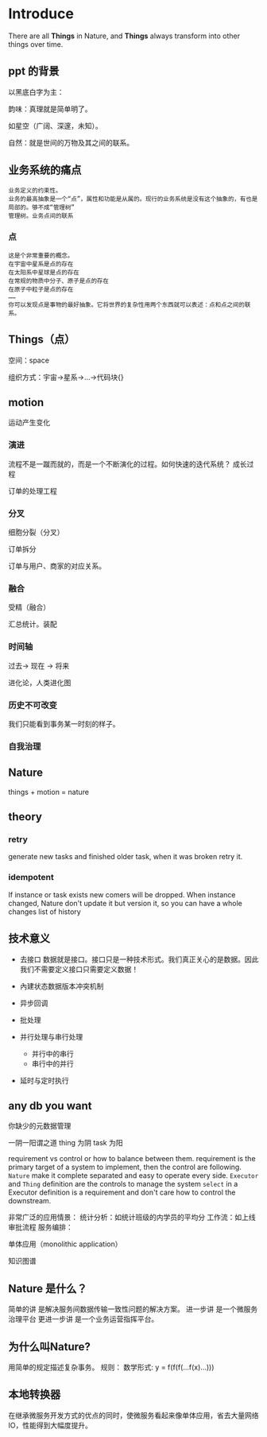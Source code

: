 # Introduce

There are all **Things** in Nature, and **Things** always transform into other things over time.

## ppt 的背景

以黑底白字为主：

韵味：真理就是简单明了。

如星空（广阔、深邃，未知）。

自然：就是世间的万物及其之间的联系。

## 业务系统的痛点
    业务定义的约束性。
    业务的最高抽象是一个“点”，属性和功能是从属的。现行的业务系统是没有这个抽象的，有也是局部的。够不成“管理树”
    管理树。业务点间的联系

### 点

    这是个非常重要的概念。
    在宇宙中星系是点的存在
    在太阳系中星球是点的存在
    在常规的物质中分子、原子是点的存在
    在原子中粒子是点的存在
    ……
    你可以发现点是事物的最好抽象。它将世界的复杂性用两个东西就可以表述：点和点之间的联系。   

## Things（点）

空间：space

组织方式：宇宙->星系->...->代码块{}

## motion

运动产生变化

### 演进

流程不是一蹴而就的，而是一个不断演化的过程。如何快速的迭代系统？
成长过程

订单的处理工程

### 分叉

细胞分裂（分叉）

订单拆分

订单与用户、商家的对应关系。

###  融合

受精（融合）

汇总统计。装配

### 时间轴

 过去-> 现在 -> 将来

 进化论，人类进化图

### 历史不可改变

 我们只能看到事务某一时刻的样子。

### 自我治理

## Nature

things + motion = nature

## theory

### retry

generate new tasks and finished older task, when it was broken retry it.

### idempotent

If instance or task exists new comers will be dropped.
When instance changed, Nature don't update it but version it, so you can have a whole changes list of history

## 技术意义

* 去接口
数据就是接口。接口只是一种技术形式。我们真正关心的是数据。因此我们不需要定义接口只需要定义数据！

* 內建状态数据版本冲突机制
* 异步回调
* 批处理
* 并行处理与串行处理
  - 并行中的串行
  - 串行中的并行
  
* 延时与定时执行

## any db you want

你缺少的元数据管理

一阴一阳谓之道
  thing 为阴
  task 为阳

requirement vs control or how to balance between them.
    requirement is the primary target of a system to implement, then the control are following.
    `Nature` make it complete separated and easy to operate every side.
    `Executor` and `Thing` definition are the controls to manage the system
    `select` in a Executor definition is a requirement and don't care how to control the downstream.
     

非常广泛的应用情景：
    统计分析：如统计班级的内学员的平均分
    工作流：如上线审批流程
    服务编排：
    
单体应用（monolithic application） 

知识图谱   


## Nature 是什么？
简单的讲
    是解决服务间数据传输一致性问题的解决方案。
进一步讲
    是一个微服务治理平台
更进一步讲
    是一个业务运营指挥平台。
    
## 为什么叫Nature?
用简单的规定描述复杂事务。
规则：
    数学形式: y = f(f(f(...f(x)...)))

## 本地转换器
在继承微服务开发方式的优点的同时，使微服务看起来像单体应用，省去大量网络IO，性能得到大幅度提升。


